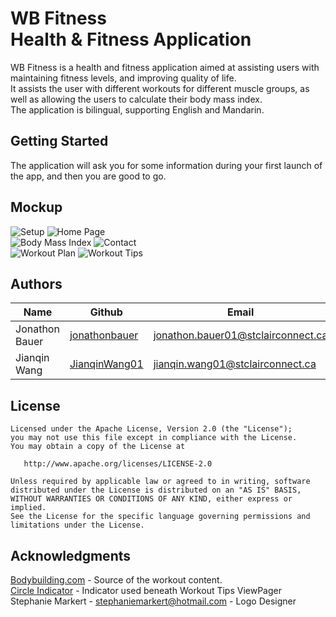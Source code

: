 # WB Fitness <br/> Health & Fitness Application

WB Fitness is a health and fitness application aimed at assisting users with maintaining fitness levels,
and improving quality of life.
<br/>
It assists the user with different workouts for different muscle groups, as well as allowing the users to calculate their
body mass index.
<br/>
The application is bilingual, supporting English and Mandarin.

## Getting Started

The application will ask you for some information during your first launch of the app, and then you are good to go.

## Mockup

![Setup]()
![Home Page]()
<br/>
![Body Mass Index]()
![Contact]()
<br/>
![Workout Plan]()
![Workout Tips]()

## Authors

| Name             | Github                                              |                           Email     |
| -------------    | --------------------------------------------------- | ----------------------------------- |
| Jonathon Bauer   | [jonathonbauer](https://github.com/jonathonbauer)   | jonathon.bauer01@stclairconnect.ca  |
| Jianqin Wang     | [JianqinWang01](https://github.com/JianqinWang01)   | jianqin.wang01@stclairconnect.ca    |


## License
```
Licensed under the Apache License, Version 2.0 (the "License");
you may not use this file except in compliance with the License.
You may obtain a copy of the License at

   http://www.apache.org/licenses/LICENSE-2.0

Unless required by applicable law or agreed to in writing, software
distributed under the License is distributed on an "AS IS" BASIS,
WITHOUT WARRANTIES OR CONDITIONS OF ANY KIND, either express or implied.
See the License for the specific language governing permissions and
limitations under the License.

```
## Acknowledgments

 [Bodybuilding.com](https://bodybuilding.com/) - Source of the workout content.
 <br/>
 [Circle Indicator](https://github.com/ongakuer/CircleIndicator) - Indicator used beneath Workout Tips ViewPager
 <br/>
 Stephanie Markert - stephaniemarkert@hotmail.com - Logo Designer
 <br/>

